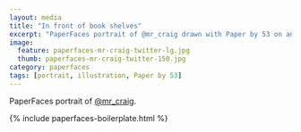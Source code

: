 ```yaml
---
layout: media
title: "In front of book shelves"
excerpt: "PaperFaces portrait of @mr_craig drawn with Paper by 53 on an iPad."
image: 
  feature: paperfaces-mr-craig-twitter-lg.jpg
  thumb: paperfaces-mr-craig-twitter-150.jpg
category: paperfaces
tags: [portrait, illustration, Paper by 53]
---
```


PaperFaces portrait of [@mr_craig](http://twitter.com/mr_craig).

{% include paperfaces-boilerplate.html %}